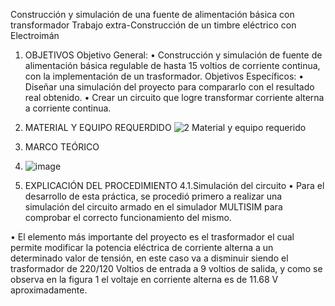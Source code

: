 Construcción y simulación de una fuente de alimentación básica con transformador
Trabajo extra-Construcción de un timbre eléctrico con Electroimán
1. OBJETIVOS
Objetivo General:
•	Construcción y simulación de fuente de alimentación básica regulable de hasta 15 voltios de corriente continua, con la implementación de un trasformador.
Objetivos Específicos:
•	Diseñar una simulación del proyecto para compararlo con el resultado real obtenido.
•	Crear un circuito que logre transformar corriente alterna a corriente continua.
2. MATERIAL Y EQUIPO REQUERDIDO
![2 Material y equipo requerido](https://user-images.githubusercontent.com/93946423/156900042-1cf75cc4-2b61-42af-bad7-f70891938d7f.png)

3. MARCO TEÓRICO
4. ![image](https://user-images.githubusercontent.com/93946423/156900213-7ec7abbb-bd49-4d95-b599-d29138f3a89c.png)
4. EXPLICACIÓN DEL PROCEDIMIENTO
    4.1.Simulación del circuito
•	Para el desarrollo de esta práctica, se procedió primero a realizar una simulación del circuito armado en el simulador MULTISIM para comprobar el correcto funcionamiento del mismo.

•	El elemento más importante del proyecto es el trasformador el cual permite modificar la potencia eléctrica de corriente alterna a un determinado valor de tensión, en este caso va a disminuir siendo el trasformador de 220/120 Voltios de entrada a 9 voltios de salida, y como se observa en la figura 1 el voltaje en corriente alterna es de 11.68 V aproximadamente.
